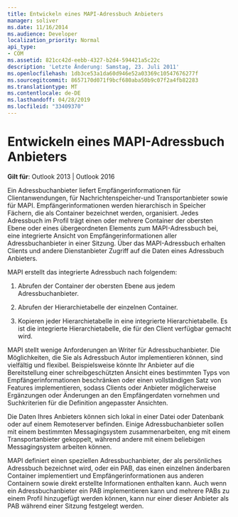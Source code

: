 ```yaml
---
title: Entwickeln eines MAPI-Adressbuch Anbieters
manager: soliver
ms.date: 11/16/2014
ms.audience: Developer
localization_priority: Normal
api_type:
- COM
ms.assetid: 821cc42d-eebb-4327-b2d4-594421a5c22c
description: 'Letzte Änderung: Samstag, 23. Juli 2011'
ms.openlocfilehash: 1db3ce53a1da60d946e52a03369c10547676277f
ms.sourcegitcommit: 8657170d071f9bcf680aba50b9c07f2a4fb82283
ms.translationtype: MT
ms.contentlocale: de-DE
ms.lasthandoff: 04/28/2019
ms.locfileid: "33409370"
---
```

# <a name="developing-a-mapi-address-book-provider"></a>Entwickeln eines MAPI-Adressbuch Anbieters

  
  
**Gilt für**: Outlook 2013 | Outlook 2016 
  
Ein Adressbuchanbieter liefert Empfängerinformationen für Clientanwendungen, für Nachrichtenspeicher-und Transportanbieter sowie für MAPI. Empfängerinformationen werden hierarchisch in Speicher Fächern, die als Container bezeichnet werden, organisiert. Jedes Adressbuch im Profil trägt einen oder mehrere Container der obersten Ebene oder eines übergeordneten Elements zum MAPI-Adressbuch bei, eine integrierte Ansicht von Empfängerinformationen aller Adressbuchanbieter in einer Sitzung. Über das MAPI-Adressbuch erhalten Clients und andere Dienstanbieter Zugriff auf die Daten eines Adressbuch Anbieters.
  
MAPI erstellt das integrierte Adressbuch nach folgendem:
  
1. Abrufen der Container der obersten Ebene aus jedem Adressbuchanbieter.
    
2. Abrufen der Hierarchietabelle der einzelnen Container. 
    
3. Kopieren jeder Hierarchietabelle in eine integrierte Hierarchietabelle. Es ist die integrierte Hierarchietabelle, die für den Client verfügbar gemacht wird. 
    
MAPI stellt wenige Anforderungen an Writer für Adressbuchanbieter. Die Möglichkeiten, die Sie als Adressbuch Autor implementieren können, sind vielfältig und flexibel. Beispielsweise könnte Ihr Anbieter auf die Bereitstellung einer schreibgeschützten Ansicht eines bestimmten Typs von Empfängerinformationen beschränken oder einen vollständigen Satz von Features implementieren, sodass Clients oder Anbieter möglicherweise Ergänzungen oder Änderungen an den Empfängerdaten vornehmen und Suchkriterien für die Definition angepasster Ansichten. 
  
Die Daten Ihres Anbieters können sich lokal in einer Datei oder Datenbank oder auf einem Remoteserver befinden. Einige Adressbuchanbieter sollen mit einem bestimmten Messagingsystem zusammenarbeiten, eng mit einem Transportanbieter gekoppelt, während andere mit einem beliebigen Messagingsystem arbeiten können.
  
MAPI definiert einen speziellen Adressbuchanbieter, der als persönliches Adressbuch bezeichnet wird, oder ein PAB, das einen einzelnen änderbaren Container implementiert und Empfängerinformationen aus anderen Containern sowie direkt erstellte Informationen enthalten kann. Auch wenn ein Adressbuchanbieter ein PAB implementieren kann und mehrere PABs zu einem Profil hinzugefügt werden können, kann nur einer dieser Anbieter als PAB während einer Sitzung festgelegt werden. 
  


